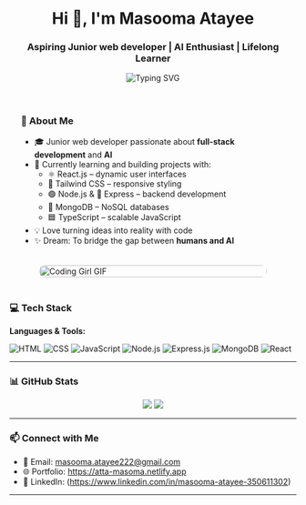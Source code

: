 <h1 align="center">Hi 👋, I'm Masooma Atayee</h1>
<h3 align="center">Aspiring Junior web developer | AI Enthusiast | Lifelong Learner</h3>
<p align="center">
  <img src="https://readme-typing-svg.demolab.com?font=Fira+Code&size=22&pause=1000&color=36BCF7&center=true&vCenter=true&width=440&lines=Welcome+to+my+GitHub+profile!" alt="Typing SVG" />
</p>

<div style="display: flex; flex-direction: row; flex-wrap: wrap; justify-content: center; align-items: flex-start; gap: 20px; padding: 20px;">
  <!-- Text Section -->
  <div style="flex: 1 1 300px; min-width: 280px; max-width: 600px;">
    <h3>🧠 About Me</h3>
    <ul>
      <li>🎓 Junior web developer passionate about <strong>full-stack development</strong> and <strong>AI</strong></li>
      <li>🌱 Currently learning and building projects with:
        <ul>
          <li>⚛️ React.js – dynamic user interfaces</li>
          <li>🎨 Tailwind CSS – responsive styling</li>
          <li>🟢 Node.js & 🧩 Express – backend development</li>
          <li>🍃 MongoDB – NoSQL databases</li>
          <li>🟦 TypeScript – scalable JavaScript</li>
        </ul>
      </li>
      <li>💡 Love turning ideas into reality with code</li>
      <li>✨ Dream: To bridge the gap between <strong>humans and AI</strong></li>
    </ul>
  </div>

  <!-- Animation Section -->
  <div style="flex: 1 1 300px; min-width: 280px; max-width: 400px;">
    <img src="https://media1.giphy.com/media/L1R1tvI9svkIWwpVYr/giphy.gif" alt="Coding Girl GIF" style="width: 100%; border-radius: 10px;" />
  </div>
</div>





### 💻 Tech Stack

**Languages & Tools:**

![HTML](https://img.shields.io/badge/HTML5-E34F26?logo=html5&logoColor=white)
![CSS](https://img.shields.io/badge/CSS3-1572B6?logo=css3&logoColor=white)
![JavaScript](https://img.shields.io/badge/JavaScript-F7DF1E?logo=javascript&logoColor=black)
![Node.js](https://img.shields.io/badge/Node.js-339933?logo=nodedotjs&logoColor=white)
![Express.js](https://img.shields.io/badge/Express.js-000000?logo=express&logoColor=white)
![MongoDB](https://img.shields.io/badge/MongoDB-47A248?logo=mongodb&logoColor=white)
![React](https://img.shields.io/badge/React-20232A?logo=react&logoColor=61DAFB)


---

### 📊 GitHub Stats

<p align="center">
  <img src="https://github-readme-stats.vercel.app/api?username=Masomatta&show_icons=true&theme=tokyonight" />
  <img src="https://github-readme-stats.vercel.app/api/top-langs/?username=Masomatta&layout=compact&theme=tokyonight" />
</p>

---

### 📫 Connect with Me

- 📧 Email: masooma.atayee222@gmail.com
- 🌐 Portfolio: https://atta-masoma.netlify.app
- 💼 LinkedIn: (https://www.linkedin.com/in/masooma-atayee-350611302)

---

